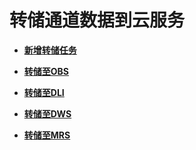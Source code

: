# 转储通道数据到云服务<a name="dgc_01_0211"></a>

-   **[新增转储任务](新增转储任务.md)**  

-   **[转储至OBS](转储至OBS.md)**  

-   **[转储至DLI](转储至DLI.md)**  

-   **[转储至DWS](转储至DWS.md)**  

-   **[转储至MRS](转储至MRS.md)**  


